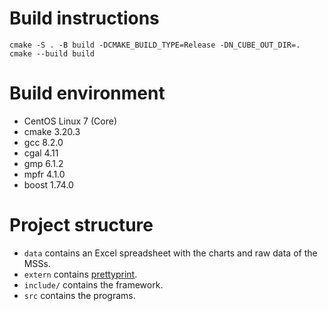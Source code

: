 # Build instructions

```
cmake -S . -B build -DCMAKE_BUILD_TYPE=Release -DN_CUBE_OUT_DIR=.
cmake --build build
```

# Build environment

- CentOS Linux 7 (Core)
- cmake 3.20.3
- gcc 8.2.0
- cgal 4.11
- gmp 6.1.2
- mpfr 4.1.0
- boost 1.74.0

# Project structure

- `data` contains an Excel spreadsheet with the charts and raw data of the MSSs.
- `extern` contains [prettyprint](https://github.com/Anmol-Singh-Jaggi/Pretty-print).
- `include/` contains the framework.
- `src` contains the programs.
